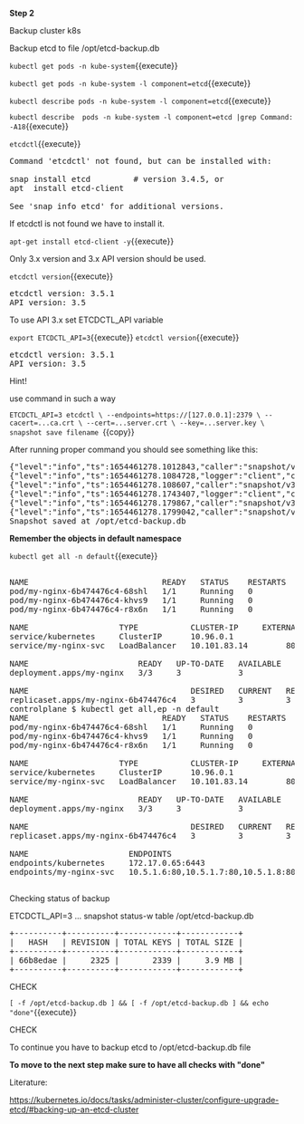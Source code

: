 **Step 2**

Backup cluster k8s

Backup etcd to file /opt/etcd-backup.db


`kubectl get pods -n kube-system`{{execute}}


`kubectl get pods -n kube-system -l component=etcd`{{execute}}

`kubectl describe pods -n kube-system -l component=etcd`{{execute}}

`kubectl describe  pods -n kube-system -l component=etcd |grep Command: -A18`{{execute}}

`etcdctl`{{execute}}
<pre>
Command 'etcdctl' not found, but can be installed with:

snap install etcd         # version 3.4.5, or
apt  install etcd-client

See 'snap info etcd' for additional versions.
</pre>

If etcdctl is not found we have to install it.

`apt-get install etcd-client -y`{{execute}}

Only 3.x version and 3.x API version should be used.

`etcdctl version`{{execute}}

<pre>
etcdctl version: 3.5.1
API version: 3.5
</pre>

To use API 3.x set ETCDCTL_API variable

`export ETCDCTL_API=3`{{execute}}
`etcdctl version`{{execute}}
<pre>
etcdctl version: 3.5.1
API version: 3.5
</pre>


Hint!

use command in such a way

`ETCDCTL_API=3 etcdctl \
  --endpoints=https://[127.0.0.1]:2379 \
  --cacert=...ca.crt \
  --cert=...server.crt \
  --key=...server.key \
  snapshot save filename
  `{{copy}}

After running proper command you should see something like this:

<pre>
{"level":"info","ts":1654461278.1012843,"caller":"snapshot/v3_snapshot.go:68","msg":"created temporary db file","path":"/opt/etcd-backup.db.part"}
{"level":"info","ts":1654461278.1084728,"logger":"client","caller":"v3/maintenance.go:211","msg":"opened snapshot stream; downloading"}
{"level":"info","ts":1654461278.108607,"caller":"snapshot/v3_snapshot.go:76","msg":"fetching snapshot","endpoint":"https://[127.0.0.1]:2379"}
{"level":"info","ts":1654461278.1743407,"logger":"client","caller":"v3/maintenance.go:219","msg":"completed snapshot read; closing"}
{"level":"info","ts":1654461278.179867,"caller":"snapshot/v3_snapshot.go:91","msg":"fetched snapshot","endpoint":"https://[127.0.0.1]:2379","size":"5.8 MB","took":"now"}
{"level":"info","ts":1654461278.1799042,"caller":"snapshot/v3_snapshot.go:100","msg":"saved","path":"/opt/etcd-backup.db"}
Snapshot saved at /opt/etcd-backup.db
</pre>


**Remember the objects in default namespace**

`kubectl get all -n default`{{execute}}

<pre>

NAME                            READY   STATUS    RESTARTS   AGE
pod/my-nginx-6b474476c4-68shl   1/1     Running   0          7m2s
pod/my-nginx-6b474476c4-khvs9   1/1     Running   0          7m2s
pod/my-nginx-6b474476c4-r8x6n   1/1     Running   0          7m2s

NAME                   TYPE           CLUSTER-IP     EXTERNAL-IP   PORT(S)        AGE
service/kubernetes     ClusterIP      10.96.0.1      <none>        443/TCP        12m
service/my-nginx-svc   LoadBalancer   10.101.83.14   <pending>     80:31662/TCP   12m

NAME                       READY   UP-TO-DATE   AVAILABLE   AGE
deployment.apps/my-nginx   3/3     3            3           12m

NAME                                  DESIRED   CURRENT   READY   AGE
replicaset.apps/my-nginx-6b474476c4   3         3         3       12m
controlplane $ kubectl get all,ep -n default
NAME                            READY   STATUS    RESTARTS   AGE
pod/my-nginx-6b474476c4-68shl   1/1     Running   0          7m20s
pod/my-nginx-6b474476c4-khvs9   1/1     Running   0          7m20s
pod/my-nginx-6b474476c4-r8x6n   1/1     Running   0          7m20s

NAME                   TYPE           CLUSTER-IP     EXTERNAL-IP   PORT(S)        AGE
service/kubernetes     ClusterIP      10.96.0.1      <none>        443/TCP        12m
service/my-nginx-svc   LoadBalancer   10.101.83.14   <pending>     80:31662/TCP   12m

NAME                       READY   UP-TO-DATE   AVAILABLE   AGE
deployment.apps/my-nginx   3/3     3            3           12m

NAME                                  DESIRED   CURRENT   READY   AGE
replicaset.apps/my-nginx-6b474476c4   3         3         3       12m

NAME                     ENDPOINTS                             AGE
endpoints/kubernetes     172.17.0.65:6443                      12m
endpoints/my-nginx-svc   10.5.1.6:80,10.5.1.7:80,10.5.1.8:80   12m

</pre>


Checking status of backup

ETCDCTL_API=3 ... snapshot status-w table /opt/etcd-backup.db
<pre>
+----------+----------+------------+------------+
|   HASH   | REVISION | TOTAL KEYS | TOTAL SIZE |
+----------+----------+------------+------------+
| 66b8edae |     2325 |       2339 |     3.9 MB |
+----------+----------+------------+------------+
</pre>


CHECK

`[ -f /opt/etcd-backup.db ] && [ -f /opt/etcd-backup.db ] && echo "done"`{{execute}}

CHECK

To continue you have to backup etcd to /opt/etcd-backup.db file

**To move to the next step make sure to have all checks with "done"**


Literature:

https://kubernetes.io/docs/tasks/administer-cluster/configure-upgrade-etcd/#backing-up-an-etcd-cluster






